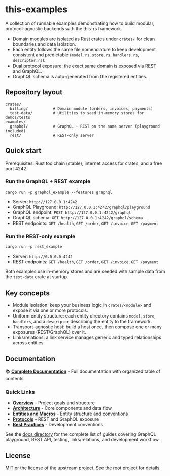 # this-examples

A collection of runnable examples demonstrating how to build modular, protocol-agnostic backends with the this-rs framework.

- Domain modules are isolated as Rust crates under `crates/` for clean boundaries and data isolation.
- Each entity follows the same file nomenclature to keep development consistent and predictable (`model.rs`, `store.rs`, `handlers.rs`, `descriptor.rs`).
- Dual protocol exposure: the exact same domain is exposed via REST and GraphQL.
- GraphQL schema is auto-generated from the registered entities.

## Repository layout

```
crates/
  billing/           # Domain module (orders, invoices, payments)
  test-data/         # Utilities to seed in-memory stores for demos/tests
examples/
  graphql/           # GraphQL + REST on the same server (playground included)
  rest/              # REST-only server
```

## Quick start

Prerequisites: Rust toolchain (stable), internet access for crates, and a free port 4242.

### Run the GraphQL + REST example

```
cargo run -p graphql_example --features graphql
```

- Server: `http://127.0.0.1:4242`
- GraphQL Playground: `http://127.0.0.1:4242/graphql/playground`
- GraphQL endpoint: `POST http://127.0.0.1:4242/graphql`
- GraphQL schema: `GET http://127.0.0.1:4242/graphql/schema`
- REST endpoints: `GET /health`, `GET /order`, `GET /invoice`, `GET /payment`

### Run the REST-only example

```
cargo run -p rest_example
```

- Server: `http://0.0.0.0:4242`
- REST endpoints: `GET /health`, `GET /order`, `GET /invoice`, `GET /payment`

Both examples use in-memory stores and are seeded with sample data from the `test-data` crate at startup.

## Key concepts

- Module isolation: keep your business logic in `crates/<module>` and expose it via one or more protocols.
- Uniform entity structure: each entity directory contains `model`, `store`, `handlers`, and a `descriptor` describing the entity to the framework.
- Transport-agnostic host: build a host once, then compose one or many exposures (REST/GraphQL) over it.
- Links/relations: a link service manages generic and typed relationships across entities.

## Documentation

📚 **[Complete Documentation](docs/README.md)** - Full documentation with organized table of contents

### Quick Links

- **[Overview](docs/overview.md)** - Project goals and structure
- **[Architecture](docs/architecture.md)** - Core components and data flow
- **[Entities and Macros](docs/entities-and-macros.md)** - Entity structure and conventions
- **[Protocols](docs/protocols.md)** - REST and GraphQL exposure
- **[Best Practices](docs/best-practices.md)** - Development conventions

See the [docs directory](docs/) for the complete list of guides covering GraphQL playground, REST API, testing, links/relations, and development workflow.

## License

MIT or the license of the upstream project. See the root project for details.
